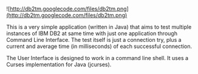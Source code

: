 ![http://db2tm.googlecode.com/files/db2tm.png](http://db2tm.googlecode.com/files/db2tm.png)

This is a very simple application (written in Java) that aims to test multiple instances of IBM DB2 at same time with just one application through Command Line Interface. The test itself is just a connection try, plus a current and average time (in milliseconds) of each successful connection.

The User Interface is designed to work in a command line shell. It uses a Curses implementation for Java (jcurses).